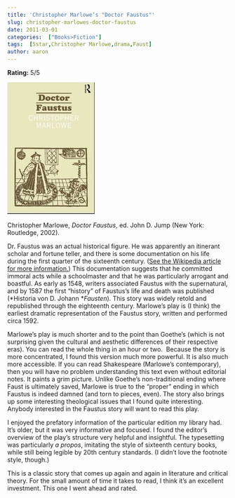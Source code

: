 ```yaml
---
title: 'Christopher Marlowe’s "Doctor Faustus"'
slug: christopher-marlowes-doctor-faustus
date: 2011-03-01
categories:  ["Books>Fiction"]
tags:  [5star,Christopher Marlowe,drama,Faust]
author: aaron
---
```


**Rating:** 5/5

![Book cover](cover1.jpg "Doctor Faustus")

Christopher Marlowe, *Doctor Faustus*, ed. John D. Jump (New York: Routledge, 2002).

Dr. Faustus was an actual historical figure. He was apparently an itinerant scholar and fortune teller, and there is some documentation on his life during the first quarter of the sixteenth century. ([See the Wikipedia article for more information.](http://en.wikipedia.org/wiki/Faustus#Sources_of_the_legend)) This documentation suggests that he committed immoral acts while a schoolmaster and that he was particularly arrogant and boastful. As early as 1548, writers associated Faustus with the supernatural, and by 1587 the first “history” of Faustus’s life and death was published (*Historia von D. Johann **Fausten*). This story was widely retold and republished through the eighteenth century. Marlowe’s play is (I think) the earliest dramatic representation of the Faustus story, written and performed circa 1592.

Marlowe’s play is much shorter and to the point than Goethe’s (which is not surprising given the cultural and aesthetic differences of their respective eras). You can read the whole thing in an hour or two.  Because the story is more concentrated, I found this version much more powerful. It is also much more accessible. If you can read Shakespeare (Marlowe’s contemporary), then you will have no problem understanding this text even without editorial notes. It paints a grim picture. Unlike Goethe’s non-traditional ending where Faust is ultimately saved, Marlowe is true to the “proper” ending in which Faustus is indeed damned (and torn to pieces, even). The story also brings up some interesting theological issues that I found quite interesting. Anybody interested in the Faustus story will want to read this play.

I enjoyed the prefatory information of the particular edition my library had. It’s older, but it was very informative and focused. I found the editor’s overview of the play’s structure very helpful and insightful. The typesetting was particularly *a propos*, imitating the style of sixteenth century books, while still being legible by 20th century standards. (I didn’t love the footnote style, though.)

This is a classic story that comes up again and again in literature and critical theory. For the small amount of time it takes to read, I think it’s an excellent investment. This one I went ahead and rated.
